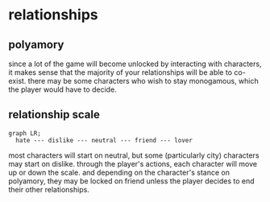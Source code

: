 # relationships

## polyamory 
since a lot of the game will become unlocked by interacting with characters, it makes sense that the majority of your relationships will be able to co-exist. there may be some characters who wish to stay monogamous, which the player would have to decide.

## relationship scale

```mermaid
graph LR;
  hate --- dislike --- neutral --- friend --- lover
```

most characters will start on neutral, but some (particularly city) characters may start on dislike.
through the player's actions, each character will move up or down the scale. and depending on the character's stance on polyamory, they may be locked on friend unless the player decides to end their other relationships.